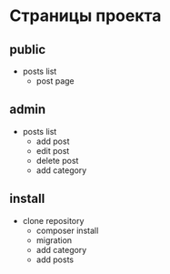 
# Страницы проекта

## public

* posts list
  * post page


## admin


* posts list
  * add post
  * edit post
  * delete post
  * add category

## install

* clone repository
  * composer install
  * migration
  * add category
  * add posts
